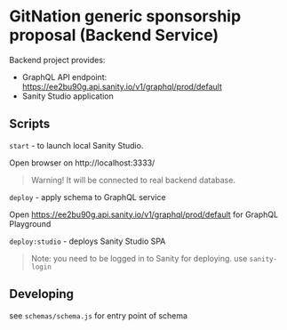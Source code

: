 # GitNation generic sponsorship proposal (Backend Service)

Backend project provides:

- GraphQL API endpoint: https://ee2bu90g.api.sanity.io/v1/graphql/prod/default
- Sanity Studio application

## Scripts

`start` - to launch local Sanity Studio.

Open browser on http://localhost:3333/

>Warning! It will be connected to real backend database.

`deploy` - apply schema to GraphQL service

Open https://ee2bu90g.api.sanity.io/v1/graphql/prod/default for GraphQL Playground

`deploy:studio` - deploys Sanity Studio SPA

>Note: you need to be logged in to Sanity for deploying. use `sanity-login`

## Developing

see `schemas/schema.js` for entry point of schema
